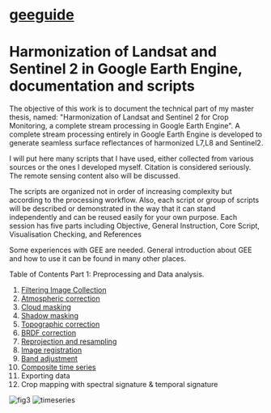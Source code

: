 # [geeguide](/README.md)

# Harmonization of Landsat and Sentinel 2 in Google Earth Engine, documentation and scripts

The objective of this work is to document the technical part of my master thesis, named: "Harmonization of Landsat and Sentinel 2 for Crop Monitoring,  a complete stream processing in Google Earth Engine". A complete stream processing entirely in Google Earth Engine is developed to generate seamless surface reflectances of harmonized L7,L8 and Sentinel2.

I will put here many scripts that I have used, either collected from various sources or the ones I developed myself.  Citation is considered seriously. The remote sensing content also will be discussed. 

The scripts are organized not in order of increasing complexity but according to the processing workflow. Also, each script or group of scripts will be described or demonstrated in the way that it can stand independently and can be reused easily for your own purpose. Each session has five parts including Objective, General Instruction, Core Script, Visualisation Checking, and References

Some experiences with GEE are needed. General introduction about GEE and how to use it can be found in many other places.

Table of Contents
Part 1: Preprocessing and Data analysis.
1. [Filtering Image Collection](01.Filtering-Image-Collection.md)
2. [Atmospheric correction](02.Atm-correction.md)
3. [Cloud masking](03.cloudmaskTOA.md)
4. [Shadow masking](03.cloudmaskTOA.md)
5. [Topographic correction](04.topo_correction.md)
6. [BRDF correction](04.topo_correction.md)
7. [Reprojection and resampling](07.reprojection.md)
8. [Image registration](08.image_registration.md)
9. [Band adjustment](09.band_adjustment.md)
10. [Composite time series](10.time_series.md) 
11. Exporting data
12. Crop mapping with spectral signature & temporal signature

![fig3](https://user-images.githubusercontent.com/40456844/65582427-9ee74580-dfa7-11e9-9eae-0dd0a3cdc6bb.jpg)
![timeseries](https://user-images.githubusercontent.com/40456844/61792616-76af5f00-ae1d-11e9-8c08-2a43613724eb.png)


